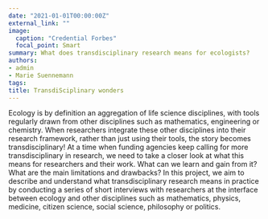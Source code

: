 ```yaml
---
date: "2021-01-01T00:00:00Z"
external_link: ""
image:
  caption: "Credential Forbes"
  focal_point: Smart
summary: What does transdisciplinary research means for ecologists?  
authors:
- admin 
- Marie Suennemann
tags:
title: TransdiSciplinary wonders
---
```


Ecology is by definition an aggregation of life science disciplines, with tools regularly drawn from other disciplines such as mathematics, engineering or chemistry. When researchers integrate these other disciplines into their research framework, rather than just using their tools, the story becomes transdisciplinary! 
At a time when funding agencies keep calling for more transdisciplinary in research, we need to take a closer look at what this means for researchers and their work. What can we learn and gain from it? What are the main limitations and drawbacks? 
In this project, we aim to describe and understand what transdisciplinary research means in practice by conducting a series of short interviews with researchers at the interface between ecology and other disciplines such as mathematics, physics, medicine, citizen science, social science, philosophy or politics.
